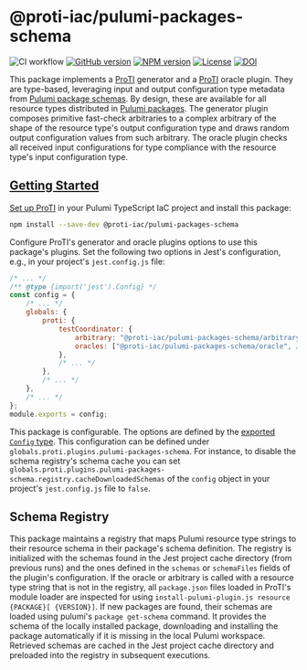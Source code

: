 # @proti-iac/pulumi-packages-schema

![CI workflow](https://github.com/proti-iac/proti/actions/workflows/ci.yaml/badge.svg)
[![GitHub version](https://badge.fury.io/gh/proti-iac%2Fproti.svg)](https://badge.fury.io/gh/proti-iac%2Fproti)
[![NPM version](https://badge.fury.io/js/%40proti-iac%2Fpulumi-packages-schema.svg)](https://npmjs.com/package/@proti-iac/pulumi-packages-schema)
[![License](https://img.shields.io/github/license/proti-iac/proti)](../LICENSE)
[![DOI](https://zenodo.org/badge/706779109.svg)](https://zenodo.org/doi/10.5281/zenodo.10028479)

This package implements a [ProTI](https://proti-iac.github.io/) generator and a [ProTI](https://proti-iac.github.io/) oracle plugin. They are type-based, leveraging input and output configuration type metadata from [Pulumi package schemas](https://www.pulumi.com/docs/using-pulumi/pulumi-packages/schema/). By design, these are available for all resource types distributed in [Pulumi packages](https://www.pulumi.com/product/packages/). The generator plugin composes primitive fast-check arbitraries to a complex arbitrary of the shape of the resource type's output configuration type and draws random output configuration values from such arbitrary. The oracle plugin checks all received input configurations for type compliance with the resource type's input configuration type. 

## [Getting Started](https://proti-iac.github.io/#getting-started)

[Set up ProTI](https://proti-iac.github.io/#getting-started) in your Pulumi TypeScript IaC project and install this package:

```bash
npm install --save-dev @proti-iac/pulumi-packages-schema
```

Configure ProTI's generator and oracle plugins options to use this package's plugins. Set the following two options in Jest's configuration, e.g., in your project's `jest.config.js` file:

```js
/* ... */
/** @type {import('jest').Config} */
const config = {
	/* ... */
	globals: {
		proti: {
			testCoordinator: {
				arbitrary: "@proti-iac/pulumi-packages-schema/arbitrary",
				oracles: ["@proti-iac/pulumi-packages-schema/oracle", /* ... */],
			},
			/* ... */
		},
		/* ... */
	},
	/* ... */
};
module.exports = config;
```

This package is configurable. The options are defined by the [exported `Config` type](../proti-pulumi-packages-schema/src/config.ts). This configuration can be defined under `globals.proti.plugins.pulumi-packages-schema`. For instance, to disable the schema registry's schema cache you can set `globals.proti.plugins.pulumi-packages-schema.registry.cacheDownloadedSchemas` of the `config` object in your project's `jest.config.js` file to `false`.

## Schema Registry

This package maintains a registry that maps Pulumi resource type strings to their resource schema in their package's schema definition. The registry is initialized with the schemas found in the Jest project cache directory (from previous runs) and the ones defined in the `schemas` or `schemaFiles` fields of the plugin's configuration. If the oracle or arbitrary is called with a resource type string that is not in the registry, all `package.json` files loaded in ProTI's module loader are inspected for using `install-pulumi-plugin.js resource {PACKAGE}[ {VERSION}]`. If new packages are found, their schemas are loaded using pulumi's `package get-schema` command. It provides the schema of the locally installed package, downloading and installing the package automatically if it is missing in the local Pulumi workspace. Retrieved schemas are cached in the Jest project cache directory and preloaded into the registry in subsequent executions.
